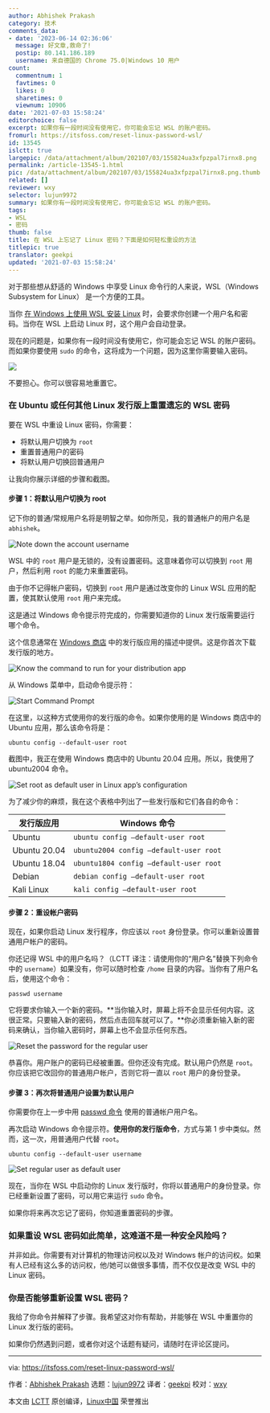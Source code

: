 ```yaml
---
author: Abhishek Prakash
category: 技术
comments_data:
- date: '2023-06-14 02:36:06'
  message: 好文章,救命了!
  postip: 80.141.186.189
  username: 来自德国的 Chrome 75.0|Windows 10 用户
count:
  commentnum: 1
  favtimes: 0
  likes: 0
  sharetimes: 0
  viewnum: 10906
date: '2021-07-03 15:58:24'
editorchoice: false
excerpt: 如果你有一段时间没有使用它，你可能会忘记 WSL 的账户密码。
fromurl: https://itsfoss.com/reset-linux-password-wsl/
id: 13545
islctt: true
largepic: /data/attachment/album/202107/03/155824ua3xfpzpal7irnx8.png
permalink: /article-13545-1.html
pic: /data/attachment/album/202107/03/155824ua3xfpzpal7irnx8.png.thumb.jpg
related: []
reviewer: wxy
selector: lujun9972
summary: 如果你有一段时间没有使用它，你可能会忘记 WSL 的账户密码。
tags:
- WSL
- 密码
thumb: false
title: 在 WSL 上忘记了 Linux 密码？下面是如何轻松重设的方法
titlepic: true
translator: geekpi
updated: '2021-07-03 15:58:24'
---
```


对于那些想从舒适的 Windows 中享受 Linux 命令行的人来说，WSL（Windows Subsystem for Linux） 是一个方便的工具。


当你 [在 Windows 上使用 WSL 安装 Linux](https://itsfoss.com/install-bash-on-windows/) 时，会要求你创建一个用户名和密码。当你在 WSL 上启动 Linux 时，这个用户会自动登录。


现在的问题是，如果你有一段时间没有使用它，你可能会忘记 WSL 的账户密码。而如果你要使用 `sudo` 的命令，这将成为一个问题，因为这里你需要输入密码。


![](/data/attachment/album/202107/03/155824ua3xfpzpal7irnx8.png)


不要担心。你可以很容易地重置它。


### 在 Ubuntu 或任何其他 Linux 发行版上重置遗忘的 WSL 密码


要在 WSL 中重设 Linux 密码，你需要：


* 将默认用户切换为 `root`
* 重置普通用户的密码
* 将默认用户切换回普通用户


让我向你展示详细的步骤和截图。


#### 步骤 1：将默认用户切换为 root


记下你的普通/常规用户名将是明智之举。如你所见，我的普通帐户的用户名是 `abhishek`。


![Note down the account username](/data/attachment/album/202107/03/155825mflz1lj0efrh2zd2.png)


WSL 中的 `root` 用户是无锁的，没有设置密码。这意味着你可以切换到 `root` 用户，然后利用 `root` 的能力来重置密码。


由于你不记得帐户密码，切换到 `root` 用户是通过改变你的 Linux WSL 应用的配置，使其默认使用 `root` 用户来完成。


这是通过 Windows 命令提示符完成的，你需要知道你的 Linux 发行版需要运行哪个命令。


这个信息通常在 [Windows 商店](https://www.microsoft.com/en-us/store/apps/windows) 中的发行版应用的描述中提供。这是你首次下载发行版的地方。


![Know the command to run for your distribution app](/data/attachment/album/202107/03/155825ps2ftt6fftjkus22.png)


从 Windows 菜单中，启动命令提示符：


![Start Command Prompt](/data/attachment/album/202107/03/155826way5ywdcrhy5m7wt.jpg)


在这里，以这种方式使用你的发行版的命令。如果你使用的是 Windows 商店中的 Ubuntu 应用，那么该命令将是：



```
ubuntu config --default-user root

```

截图中，我正在使用 Windows 商店中的 Ubuntu 20.04 应用。所以，我使用了 ubuntu2004 命令。


![Set root as default user in Linux app’s configuration](/data/attachment/album/202107/03/155826ujerby8j4y8rmhfh.png)


为了减少你的麻烦，我在这个表格中列出了一些发行版和它们各自的命令：




| 发行版应用 | Windows 命令 |
| --- | --- |
| Ubuntu | `ubuntu config –default-user root` |
| Ubuntu 20.04 | `ubuntu2004 config –default-user root` |
| Ubuntu 18.04 | `ubuntu1804 config –default-user root` |
| Debian | `debian config –default-user root` |
| Kali Linux | `kali config –default-user root` |


#### 步骤 2：重设帐户密码


现在，如果你启动 Linux 发行程序，你应该以 `root` 身份登录。你可以重新设置普通用户帐户的密码。


你还记得 WSL 中的用户名吗？（LCTT 译注：请使用你的“用户名”替换下列命令中的 `username`）如果没有，你可以随时检查 `/home` 目录的内容。当你有了用户名后，使用这个命令：



```
passwd username

```

它将要求你输入一个新的密码。\*\*当你输入时，屏幕上将不会显示任何内容。这很正常。只要输入新的密码，然后点击回车就可以了。\*\*你必须重新输入新的密码来确认，当你输入密码时，屏幕上也不会显示任何东西。


![Reset the password for the regular user](/data/attachment/album/202107/03/155827cpspiqpv7oo9q8po.png)


恭喜你。用户账户的密码已经被重置。但你还没有完成。默认用户仍然是 `root`。你应该把它改回你的普通用户帐户，否则它将一直以 `root` 用户的身份登录。


#### 步骤 3：再次将普通用户设置为默认用户


你需要你在上一步中用 [passwd 命令](https://linuxhandbook.com/passwd-command/) 使用的普通帐户用户名。


再次启动 Windows 命令提示符。**使用你的发行版命令**，方式与第 1 步中类似。然而，这一次，用普通用户代替 `root`。



```
ubuntu config --default-user username

```

![Set regular user as default user](/data/attachment/album/202107/03/155827g1tub4lunnt49yjb.png)


现在，当你在 WSL 中启动你的 Linux 发行版时，你将以普通用户的身份登录。你已经重新设置了密码，可以用它来运行 `sudo` 命令。


如果你将来再次忘记了密码，你知道重置密码的步骤。


### 如果重设 WSL 密码如此简单，这难道不是一种安全风险吗？


并非如此。你需要有对计算机的物理访问权以及对 Windows 帐户的访问权。如果有人已经有这么多的访问权，他/她可以做很多事情，而不仅仅是改变 WSL 中的 Linux 密码。


### 你是否能够重新设置 WSL 密码？


我给了你命令并解释了步骤。我希望这对你有帮助，并能够在 WSL 中重置你的 Linux 发行版的密码。


如果你仍然遇到问题，或者你对这个话题有疑问，请随时在评论区提问。




---


via: <https://itsfoss.com/reset-linux-password-wsl/>


作者：[Abhishek Prakash](https://itsfoss.com/author/abhishek/) 选题：[lujun9972](https://github.com/lujun9972) 译者：[geekpi](https://github.com/geekpi) 校对：[wxy](https://github.com/wxy)


本文由 [LCTT](https://github.com/LCTT/TranslateProject) 原创编译，[Linux中国](https://linux.cn/) 荣誉推出